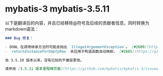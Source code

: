 # mybatis-3 mybatis-3.5.11
以下是翻译后的内容，并且已经移除@符号及后续的贡献者信息，同时转换为markdown语法：

```markdown
### Bug 修复：

- OGNL 在调用继承方法时可能会抛出 `IllegalArgumentException`。 [#2609](https://github.com/mybatis/mybatis-3/issues/2609)
- `returnInstanceForEmptyRow` 未应用于构造函数自动映射。 [#2665](https://github.com/mybatis/mybatis-3/issues/2665)

自 3.5.10 版本以来，没有已知的不兼容更改。

请参阅 [3.5.11 版本里程碑页面](https://github.com/mybatis/mybatis-3/issues?q=is%3Aclosed+milestone%3A3.5.11) 获取完整的变更列表。
```